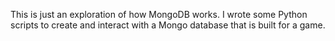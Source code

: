 This is just an exploration of how MongoDB works. I wrote some Python scripts to create and interact with a Mongo database that is built for a game.
